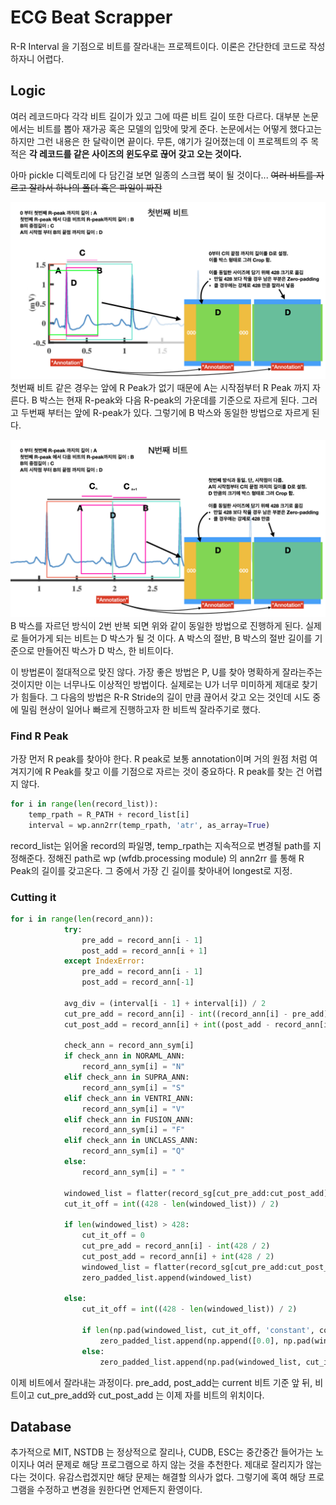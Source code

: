 # ECG Beat Scrapper
R-R Interval 을 기점으로 비트를 잘라내는 프로젝트이다. 이론은 간단한데 코드로 작성하자니 어렵다.

## Logic
여러 레코드마다 각각 비트 길이가 있고 그에 따른 비트 길이 또한 다르다. 대부분 논문에서는 비트를 뽑아 재가공 혹은 모델의 입맛에 맞게 준다. 논문에서는 어떻게 했다고는 하지만 그런 내용은 한 달락이면 끝이다. 무튼, 얘기가 길어졌는데 이 프로젝트의 주 목적은 **각 레코드를 같은 사이즈의 윈도우로 끊어 갖고 오는 것이다.**

아마 pickle 디렉토리에 다 담긴걸 보면 일종의 스크랩 북이 될 것이다... ~~여러 비트를 자르고 잘라서 하나의 폴더 혹은 파일이 짜잔~~

![첫번째 비트 자르는 방법](./docs/fig1.jpeg)
첫번째 비트 같은 경우는 앞에 R Peak가 없기 때문에 A는 시작점부터 R Peak 까지 자른다. B 박스는 현재 R-peak와 다음 R-peak의 가운데를 기준으로 자르게 된다. 그러고 두번째 부터는 앞에 R-peak가 있다. 그렇기에 B 박스와 동일한 방법으로 자르게 된다.

![N번째 비트 자르는 방법](./docs/fig2.jpeg)
B 박스를 자르던 방식이 2번 반복 되면 위와 같이 동일한 방법으로 진행하게 된다. 실제로 들어가게 되는 비트는 D 박스가 될 것 이다. A 박스의 절반, B 박스의 절반 길이를 기준으로 만들어진 박스가 D 박스, 한 비트이다.

이 방법론이 절대적으로 맞진 않다. 가장 좋은 방법은 P, U를 찾아 명확하게 잘라는주는 것이지만 이는 너무나도 이상적인 방법이다. 실제로는 U가 너무 미미하게 제대로 찾기가 힘들다. 그 다음의 방법은 R-R Stride의 길이 만큼 끊어서 갖고 오는 것인데 시도 중에 밀림 현상이 일어나 빠르게 진행하고자 한 비트씩 잘라주기로 했다.

### Find R Peak
가장 먼저 R peak를 찾아야 한다. R peak로 보통 annotation이며 거의 원점 처럼 여겨지기에 R Peak를 찾고 이를 기점으로 자르는 것이 중요하다. R peak를 찾는 건 어렵지 않다.

```python
for i in range(len(record_list)):
    temp_rpath = R_PATH + record_list[i]
    interval = wp.ann2rr(temp_rpath, 'atr', as_array=True)
```

record_list는 읽어올 record의 파일명, temp_rpath는 지속적으로 변경될 path를 지정해준다. 정해진 path로 wp (wfdb.processing module) 의 ann2rr 를 통해 R Peak의 길이를 갖고온다. 그 중에서 가장 긴 길이를 찾아내어 longest로 지정. 

### Cutting it

```python
for i in range(len(record_ann)):            
            try:
                pre_add = record_ann[i - 1]
                post_add = record_ann[i + 1]
            except IndexError:
                pre_add = record_ann[i - 1]
                post_add = record_ann[-1]

            avg_div = (interval[i - 1] + interval[i]) / 2 
            cut_pre_add = record_ann[i] - int((record_ann[i] - pre_add) / 2)
            cut_post_add = record_ann[i] + int((post_add - record_ann[i]) / 2) 
            
            check_ann = record_ann_sym[i]
            if check_ann in NORAML_ANN:
                record_ann_sym[i] = "N"
            elif check_ann in SUPRA_ANN:
                record_ann_sym[i] = "S"
            elif check_ann in VENTRI_ANN:
                record_ann_sym[i] = "V"
            elif check_ann in FUSION_ANN:
                record_ann_sym[i] = "F"
            elif check_ann in UNCLASS_ANN:
                record_ann_sym[i] = "Q"
            else:
                record_ann_sym[i] = " "
            
            windowed_list = flatter(record_sg[cut_pre_add:cut_post_add])
            cut_it_off = int((428 - len(windowed_list)) / 2)

            if len(windowed_list) > 428: 
                cut_it_off = 0
                cut_pre_add = record_ann[i] - int(428 / 2)
                cut_post_add = record_ann[i] + int(428 / 2) 
                windowed_list = flatter(record_sg[cut_pre_add:cut_post_add])
                zero_padded_list.append(windowed_list)
                
            else:
                cut_it_off = int((428 - len(windowed_list)) / 2)

                if len(np.pad(windowed_list, cut_it_off, 'constant', constant_values=0)) == 427:
                    zero_padded_list.append(np.append([0.0], np.pad(windowed_list, cut_it_off , 'constant', constant_values=0)))
                else:
                    zero_padded_list.append(np.pad(windowed_list, cut_it_off, 'constant', constant_values=0))
```

이제 비트에서 잘라내는 과정이다. pre_add, post_add는 current 비트 기준 앞 뒤, 비트이고 cut_pre_add와 cut_post_add 는 이제 자를 비트의 위치이다.

## Database
추가적으로 MIT, NSTDB 는 정상적으로 잘리나, CUDB, ESC는 중간중간 들어가는 노이지나 여러 문제로 해당 프로그램으로 하지 않는 것을 추천한다. 제대로 잘리지가 않는다는 것이다. 유감스럽겠지만 해당 문제는 해결할 의사가 없다. 그렇기에 혹여 해당 프로그램을 수정하고 변경을 원한다면 언제든지 환영이다.